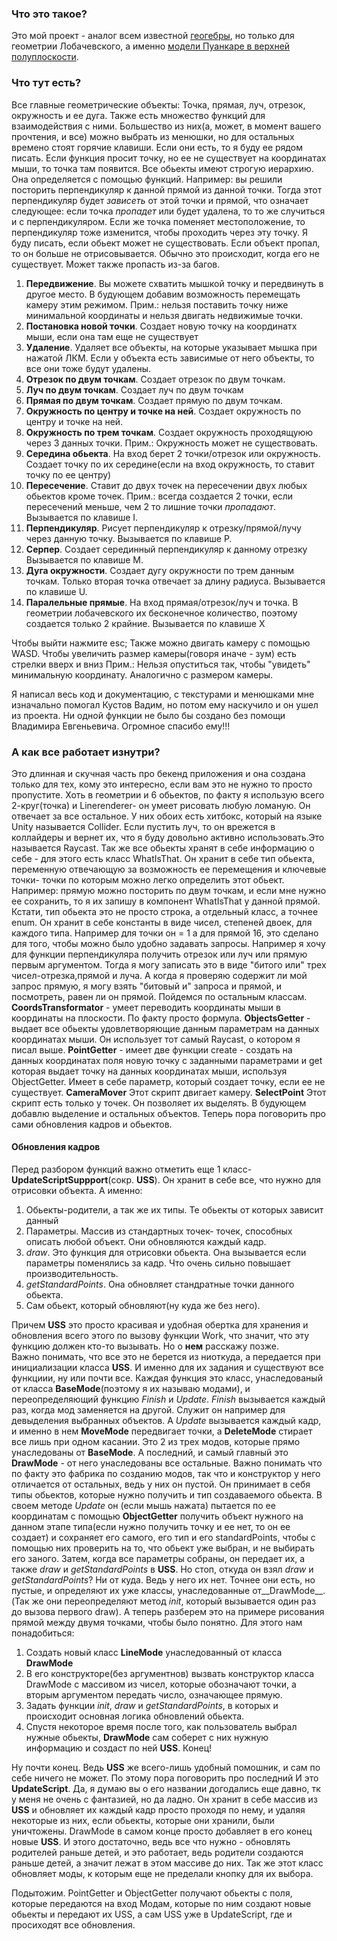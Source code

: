 ### Что это такое?
Это мой проект - аналог всем известной [геогебры](https://www.geogebra.org/geometry), но только для геометрии Лобачевского, а именно [модели Пуанкаре в верхней полуплоскости](https://ru.wikipedia.org/wiki/Модель_Пуанкаре_в_верхней_полуплоскости).
### Что тут есть?
Все главные геометрические объекты: 
Точка, прямая, луч, отрезок, окружность и ее дуга.
Также есть множество функций для взаимодействия с ними.
Большество из них(а, может, в момент вашего прочтения, и все) можно выбрать из менюшки, но для остальных времено стоят горячие клавиши. Если они есть, то я буду ее рядом писать.
Если функция просит точку, но ее не существует на координатах мыши, то точка там появится.
Все обьекты имеют строгую иерархию. Она определяется с помощью функций. Например: вы решили посторить перпендикуляр к данной прямой из данной точки. Тогда этот перпендикуляр будет _зависеть_ от этой точки и прямой, что означает следующее: если точка _пропадет_ или будет удалена, то то же случиться и с перпендикуляром. Если же точка поменяет местоположение, то перпендикуляр тоже изменится, чтобы проходить через эту точку. Я буду писать, если обьект может не существовать.
Если объект пропал, то он больше не отрисовывается. Обычно это происходит, когда его не существует. Может также пропасть из-за багов.
1) __Передвижение__. Вы можете схватить мышкой точку и передвинуть в другое место. 
   В будующем добавим возможность перемещать камеру этим режимом.
   Прим.: нельзя поставить точку ниже минимальной координаты и нельзя двигать недвижимые точки. 
2) __Постановка новой точки__. Создает новую точку на координатх мыши, если она там еще не существует
3) __Удаление__. Удаляет все объекты, на которые указывает мышка при нажатой ЛКМ. 
   Если у объекта есть зависимые от него объекты, то все они тоже будут удалены.
4) __Отрезок по двум точкам__. Создает отрезок по двум точкам.
5) __Луч по двум точкам__. Создает луч по двум точкам
6) __Прямая по двум точкам__. Создает прямую по двум точкам.
7) __Окружность по центру и точке на ней__. Создает окружность по центру и точке на ней.
8) __Окружность по трем точкам__. Создает окружность проходящуюю через 3 данных точки.
    Прим.: Окружность может не существовать. 
9) __Середина обьекта__. На вход берет 2 точки/отрезок или окружность.
   Создает точку по их середине(если на вход окружность, то ставит точку по ее центру)
10) __Пересечение__. Ставит до двух точек на пересечении двух любых обьектов кроме точек.
    Прим.: всегда создается 2 точки, если пересечений меньше, чем 2 то лишние точки _пропадают_.
    Вызывается по клавише I.
11) __Перпендикуляр__. Рисует перпендикуляр к отрезку/прямой/лучу через данную точку. 
    Вызывается по клавише P.
12) __Серпер__. Создает серединный перпендикуляр к данному отрезку
    Вызывается по клавише M.
13) __Дуга окружности__. Создает дугу окружности по трем данным точкам. 
    Только вторая точка отвечает за длину радиуса. 
    Вызывается по клавише U.
14) __Паралельные прямые__. На вход прямая/отрезок/луч и точка. 
    В геометрии лобачевского их бесконечное количество, поэтому создается только 2 крайние.
    Вызывается по клавише X

Чтобы выйти нажмите esc;
Также можно двигать камеру с помощью WASD.
Чтобы увеличить размер камеры(говоря иначе - зум) есть стрелки вверх и вниз
Прим.: Нельзя опуститься так, чтобы "увидеть" минимальную координату. Аналогично с размером камеры. 

Я написал весь код и документацию, с текстурами и менюшками мне изначально помогал Кустов Вадим, но потом ему наскучило и он ушел из проекта.
Ни одной функции не было бы создано без помощи Владимира Евгеньевича. Огромное спасибо ему!!!
### А как все работает изнутри?
Это длинная и скучная часть про бекенд приложения и она создана только для тех, кому это интересно, если вам это не нужно то просто пропустите.
Хоть в геометрии и 6 обьектов, по факту я использую всего 2-круг(точка) и Linerenderer- он умеет рисовать любую ломаную. Он отвечает за все остальное. У них обоих есть хитбокс, который на языке Unity называется Collider. Если пустить луч, то он врежется в коллайдеры и вернет их, что я буду довольно активно использовать.Это называется Raycast.
Так же все обьекты хранят в себе информацию о себе - для этого есть класс WhatIsThat. Он хранит в себе тип обьекта, переменную отвечающую за возможность ее перемещения и ключевые точки- точки по которым можно легко определить этот обьект. Например: прямую можно посторить по двум точкам, и если мне нужно ее сохранить, то я их запишу в компонент WhatIsThat у данной прямой.
Кстати, тип обьекта это не просто строка, а отдельный класс, а точнее enum.
Он хранит в себе константы в виде чисел, степеней двоек, для каждого типа. Например для точки он = 1 а для прямой 16, это сделано для того, чтобы можно было удобно задавать запросы. Например я хочу для функции перпендикуляра получить отрезок или луч или прямую первым аргументом. Тогда я могу записать это в виде "битого или" трех чисел-отрезка,прямой и луча. А когда я проверяю содержит ли мой запрос прямую, я могу взять "битовый и" запроса и прямой, и посмотреть, равен ли он прямой. 
Пойдемся по остальным классам.
__CoordsTransformator__ - умеет переводить координаты мыши в координаты на плоскости. По факту просто формула.
__ObjectsGetter__ - выдает все обьекты удовлетворяющие данным параметрам на данных координатах мыши. Он использует тот самый Raycast, о котором я писал выше.
__PointGetter__ - имеет две функции create - создать на данных координатах поля новую точку с заданными параметрами и get которая выдает точку на данных координатах мыши, используя ObjectGetter. Имеет в себе параметр, который создает точку, если ее не существует.
__CameraMover__ Этот скрипт двигает камеру.
__SelectPoint__ Этот скрипт есть только у точек. Он позволяет их выделять. В будующем добавлю выделение и остальных объектов.
Теперь пора поговорить про сами обновления кадров и обьектов.
#### Обновления кадров
Перед разбором функций важно отметить еще 1 класс- __UpdateScriptSuppport__(сокр. __USS__).
Он хранит в себе все, что нужно для отрисовки объекта. А именно:

1) Обьекты-родители, а так же их типы. Те обьекты от которых зависит данный
2) Параметры. Массив из стандартных точек- точек, способных описать любой объект. Они обновляются каждый кадр.
3) _draw_. Это функция для отрисовки обьекта. Она вызывается если параметры поменялись за кадр. Что очень сильно повышает производительность.
4) _getStandardPoints_. Она обновляет стандратные точки данного обьекта. 
5) Сам обьект, который обновляют(ну куда же без него).

Причем __USS__ это просто красивая и удобная обертка для хранения и обновления всего этого по вызову функции Work, что значит, что эту функцию должен кто-то вызывать. Но о __нем__  расскажу позже.  
Важно понимать, что все это не берется из ниоткуда, а передается при инициализации класса __USS__. И именно для их задания и существуют все функциии, ну или почти все.
Каждая функция это класс, унаследованый от класса __BaseMode__(поэтому я их называю модами), и переопределяющий функцию _Finish_ и _Update_. _Finish_ вызывается каждый раз, когда мод заменяется на другой. Служит он например для девыделения выбранных объектов. А _Update_ вызывается каждый кадр, и именно в нем __MoveMode__ передвигает точки, а __DeleteMode__ стирает все лишь при одном касании. Это 2 из трех модов, которые прямо унаследованы от __BaseMode__. А последний, и самый главный это
__DrawMode__ - от него унаследованы все остальные. Важно понимать что по факту это фабрика по созданию модов, так что и конструктор у него отличается от остальных, ведь у них он пустой. Он принимает в себя типы обьектов, которые нужно получить и тип создаваемого обьекта.
В своем методе _Update_ он (если мышь нажата) пытается по ее координатам с помощью __ObjectGetter__  получить объект нужного на данном этапе типа(если нужно получить точку и ее нет, то он ее создает) и сохраняет его самого, его тип и его standardPoints, чтобы с помощью них проверить на то, что обьект уже выбран, и не выбирать его заного. Затем, когда все параметры собраны, он передает их, а также _draw_ и _getStandardPoints_ в __USS__. Но стоп, откуда он взял _draw_ и _getStandardPoints_? Ни от куда. Ведь у него их нет. Точнее они есть, но пустые, и определяют их уже классы, унаследованные от__DrawMode__.(Так же они переопределяют метод _init_, который вызывается один раз до вызова первого draw).
А теперь разберем это на примере рисования прямой между двумя точками, чтобы было понятно. Для этого нам понадобиться:

1) Создать новый класс __LineMode__ унаследованный от класса __DrawMode__
2) В его конструкторе(без аргументнов) вызвать конструктор класса DrawMode с массивом из чисел, которые обозначают точки, а вторым аргументом передать число, означающее прямую.
3) Задать функции _init_, _draw_ и _getStandardPoints_, в которых и происходит основная логика обновлений обьекта.
4) Спустя некоторое время после того, как пользователь выбрал нужные обьекты, __DrawMode__ сам соберет с них нужную информацию и создаст по ней __USS__. Конец!

Ну почти конец. Ведь __USS__  же всего-лишь удобный помошник, и сам по себе ничего не может. По этому пора поговорить про последний И это
__UpdateScript__. Да, я думаю вы о его названии догодались еще давно, тк у меня не очень с фантазией, но да ладно. Он хранит в себе массив из __USS__ и обновляет их каждый кадр просто проходя по нему, и удаляя некоторые из них, если обьекты, которые они хранили, были уничтожены. DrawMode в самом конце просто добавляет в его конец новые __USS__. И этого достаточно, ведь все что нужно - обновлять родителей раньше детей, и это работает, ведь родители создаются раньше детей, а значит лежат в этом массиве до них.
Так же этот класс обновляет моды, к которым еще не пределали кнопку для их выбора.


Подытожим. PointGetter и ObjectGetter получают обьекты с поля, которые передаются на вход Модам, которые по ним создают новые обьекты и передают их USS, а сам USS уже в UpdateScript, где и просиходят все обновления.
